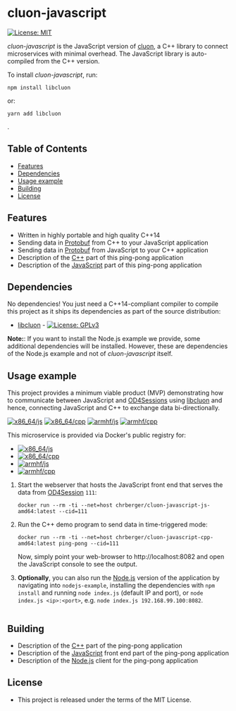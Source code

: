 # cluon-javascript

 [![License: MIT](https://img.shields.io/badge/License-MIT-blue.svg)](https://opensource.org/licenses/MIT)

*cluon-javascript* is the JavaScript version of [cluon](https://github.com/chrberger/libcluon), a C++ library to connect microservices with minimal overhead.
The JavaScript library is auto-compiled from the C++ version.

To install *cluon-javascript*, run:

```
npm install libcluon
```

or:

```
yarn add libcluon
```
.

## Table of Contents
* [Features](#features)
* [Dependencies](#dependencies)
* [Usage example](#usage-example)
* [Building](#building)
* [License](#license)

## Features
* Written in highly portable and high quality C++14
* Sending data in [Protobuf](https://developers.google.com/protocol-buffers/) from C++ to your JavaScript application
* Sending data in [Protobuf](https://developers.google.com/protocol-buffers/) from JavaScript to your C++ application
* Description of the [C++](https://github.com/chrberger/cluon-javascript/blob/master/cpp/README.md) part of this ping-pong application
* Description of the [JavaScript](https://github.com/chrberger/cluon-javascript/blob/master/js/README.md) part of this ping-pong application

## Dependencies
No dependencies! You just need a C++14-compliant compiler to compile this
project as it ships its dependencies as part of the source distribution:

* [libcluon](https://github.com/chrberger/libcluon) - [![License: GPLv3](https://img.shields.io/badge/license-GPL--3-blue.svg
)](https://www.gnu.org/licenses/gpl-3.0.txt)

**Note:**: If you want to install the Node.js example we provide, some additional dependencies will be installed. However, these are dependencies of the Node.js example and not of *cluon-javascript* itself.

## Usage example
This project provides a minimum viable product (MVP) demonstrating how to communicate between JavaScript and [OD4Sessions](https://github.com/chalmers-revere/opendlv) using [libcluon](https://github.com/chrberger/libcluon) and hence, connecting JavaScript and C++ to exchange data bi-directionally.

 [![x86_64/js](https://img.shields.io/badge/js-x86_64-blue.svg)](https://hub.docker.com/r/chrberger/cluon-javascript-js-amd64/tags/) [![x86_64/cpp](https://img.shields.io/badge/cpp-x86_64-blue.svg)](https://hub.docker.com/r/chrberger/cluon-javascript-cpp-amd64/tags/) [![armhf/js](https://img.shields.io/badge/js-armhf-blue.svg)](https://hub.docker.com/r/chrberger/cluon-javascript-js-armhf/tags/) [![armhf/cpp](https://img.shields.io/badge/cpp-armhf-blue.svg)](https://hub.docker.com/r/chrberger/cluon-javascript-cpp-armhf/tags/)

This microservice is provided via Docker's public registry for:
* [![x86_64/js](https://img.shields.io/badge/js-x86_64-blue.svg)](https://hub.docker.com/r/chrberger/cluon-javascript-js-amd64/tags/)
* [![x86_64/cpp](https://img.shields.io/badge/cpp-x86_64-blue.svg)](https://hub.docker.com/r/chrberger/cluon-javascript-cpp-amd64/tags/)
* [![armhf/js](https://img.shields.io/badge/js-armhf-blue.svg)](https://hub.docker.com/r/chrberger/cluon-javascript-js-armhf/tags/)
* [![armhf/cpp](https://img.shields.io/badge/cpp-armhf-blue.svg)](https://hub.docker.com/r/chrberger/cluon-javascript-cpp-armhf/tags/)

1.  Start the webserver that hosts the JavaScript front end that serves the data from [OD4Session](https://github.com/chalmers-revere/opendlv) `111`:

    ```
    docker run --rm -ti --net=host chrberger/cluon-javascript-js-amd64:latest --cid=111
    ```

2.  Run the C++ demo program to send data in time-triggered mode:

    ```
    docker run --rm -ti --net=host chrberger/cluon-javascript-cpp-amd64:latest ping-pong --cid=111
    ```

    Now, simply point your web-browser to http://localhost:8082 and open the JavaScript console to see the output.

3.  **Optionally**, you can also run the [Node.js](https://nodejs.org/en/) version of the application by navigating into
    ``nodejs-example``, installing the dependencies with ``npm install`` and running ``node index.js`` (default IP and port), or ``node index.js <ip>:<port>``, e.g. ``node index.js 192.168.99.100:8082``.
    ```

## Building
* Description of the [C++](https://github.com/chrberger/cluon-javascript/blob/master/cpp-example/README.md) part of the ping-pong application
* Description of the [JavaScript](https://github.com/chrberger/cluon-javascript/blob/master/js-example/README.md) front end part of the ping-pong application
* Description of the [Node.js](https://github.com/chrberger/cluon-javascript/blob/master/nodejs-example/README.md) client for the ping-pong application

## License

* This project is released under the terms of the MIT License.
